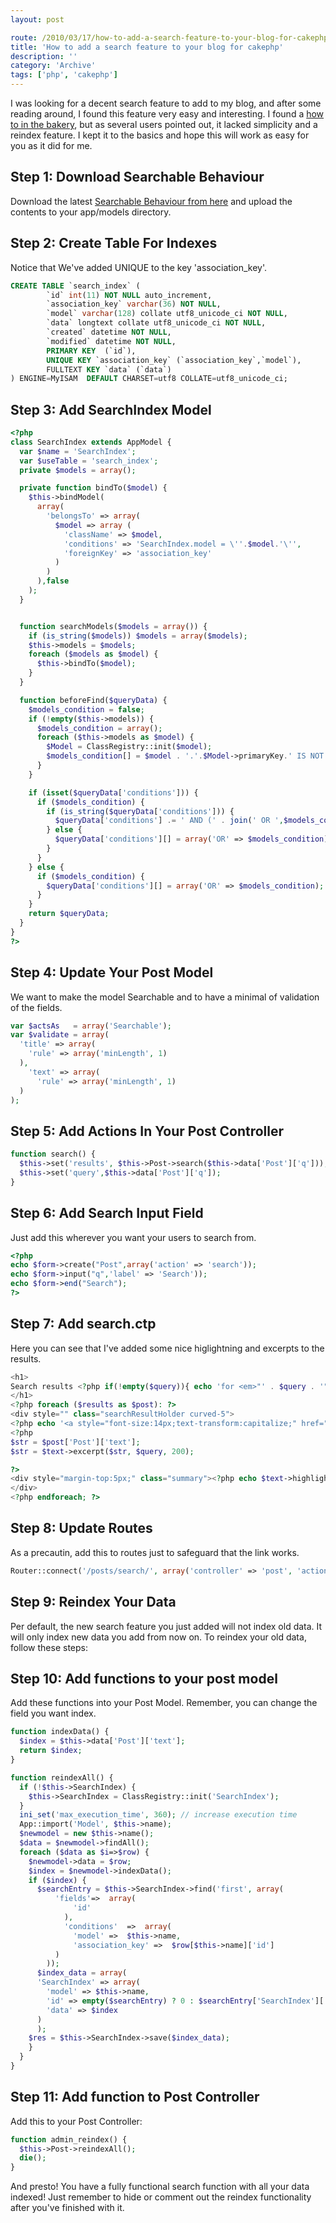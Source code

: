 ```yaml
---
layout: post

route: /2010/03/17/how-to-add-a-search-feature-to-your-blog-for-cakephp
title: 'How to add a search feature to your blog for cakephp'
description: ''
category: 'Archive'
tags: ['php', 'cakephp']
---
```


I was looking for a decent search feature to add to my blog, and after some
reading around, I found this feature very easy and interesting. I found a
[how to in the bakery](http://bakery.cakephp.org/articles/view/search-feature-to-cakephp-blog-example),
but as several users pointed out, it lacked simplicity and a reindex feature. I
kept it to the basics and hope this will work as easy for you as it did for me.

## Step 1: Download Searchable Behaviour

Download the latest
[Searchable Behaviour from here](http://code.google.com/p/searchable-behaviour-for-cakephp/)
and upload the contents to your app/models directory.

## Step 2: Create Table For Indexes

Notice that We've added UNIQUE to the key 'association_key'.

```sql
CREATE TABLE `search_index` (
        `id` int(11) NOT NULL auto_increment,
        `association_key` varchar(36) NOT NULL,
        `model` varchar(128) collate utf8_unicode_ci NOT NULL,
        `data` longtext collate utf8_unicode_ci NOT NULL,
        `created` datetime NOT NULL,
        `modified` datetime NOT NULL,
        PRIMARY KEY  (`id`),
        UNIQUE KEY `association_key` (`association_key`,`model`),
        FULLTEXT KEY `data` (`data`)
) ENGINE=MyISAM  DEFAULT CHARSET=utf8 COLLATE=utf8_unicode_ci;
```

## Step 3: Add SearchIndex Model

```php
<?php
class SearchIndex extends AppModel {
  var $name = 'SearchIndex';
  var $useTable = 'search_index';
  private $models = array();

  private function bindTo($model) {
    $this->bindModel(
      array(
        'belongsTo' => array(
          $model => array (
            'className' => $model,
            'conditions' => 'SearchIndex.model = \''.$model.'\'',
            'foreignKey' => 'association_key'
          )
        )
      ),false
    );
  }


  function searchModels($models = array()) {
    if (is_string($models)) $models = array($models);
    $this->models = $models;
    foreach ($models as $model) {
      $this->bindTo($model);
    }
  }

  function beforeFind($queryData) {
    $models_condition = false;
    if (!empty($this->models)) {
      $models_condition = array();
      foreach ($this->models as $model) {
        $Model = ClassRegistry::init($model);
        $models_condition[] = $model . '.'.$Model->primaryKey.' IS NOT NULL';
      }
    }

    if (isset($queryData['conditions'])) {
      if ($models_condition) {
        if (is_string($queryData['conditions'])) {
          $queryData['conditions'] .= ' AND (' . join(' OR ',$models_condition) . ')';
        } else {
          $queryData['conditions'][] = array('OR' => $models_condition);
        }
      }
    } else {
      if ($models_condition) {
        $queryData['conditions'][] = array('OR' => $models_condition);
      }
    }
    return $queryData;
  }
}
?>
```

## Step 4: Update Your Post Model

We want to make the model Searchable and to have a minimal of validation of the
fields.

```php
var $actsAs   = array('Searchable');
var $validate = array(
  'title' => array(
    'rule' => array('minLength', 1)
  ),
    'text' => array(
      'rule' => array('minLength', 1)
  )
);
```

## Step 5: Add Actions In Your Post Controller

```php
function search() {
  $this->set('results', $this->Post->search($this->data['Post']['q']));
  $this->set('query',$this->data['Post']['q']);
}
```

## Step 6: Add Search Input Field

Just add this wherever you want your users to search from.

```php
<?php
echo $form->create("Post",array('action' => 'search'));
echo $form->input("q",'label' => 'Search'));
echo $form->end("Search");
?>
```

## Step 7: Add search.ctp

Here you can see that I've added some nice higlightning and excerpts to the
results.

```php
<h1>
Search results <?php if(!empty($query)){ echo 'for <em>"' . $query . '"</em>';} ?>
</h1>
<?php foreach ($results as $post): ?>
<div style="" class="searchResultHolder curved-5">
<?php echo '<a style="font-size:14px;text-transform:capitalize;" href="/' . date('Y',$post['Post']['published']) . '/' . date('m',$post['Post']['published']) . '/' . $post['Post']['slug'] . '">' . ucfirst($post['Post']['title']) . '</a>, <em>published: '.date('Y-m-d H:i:s',$post['Post']['published']).' </em>';?><br />
<?php
$str = $post['Post']['text'];
$str = $text->excerpt($str, $query, 200);

?>
<div style="margin-top:5px;" class="summary"><?php echo $text->highlight($str, $query);?></div>
</div>
<?php endforeach; ?>
```

## Step 8: Update Routes

As a precautin, add this to routes just to safeguard that the link works.

```php
Router::connect('/posts/search/', array('controller' => 'post', 'action' => 'search'));
```

## Step 9: Reindex Your Data

Per default, the new search feature you just added will not index old data. It
will only index new data you add from now on. To reindex your old data, follow
these steps:

## Step 10: Add functions to your post model

Add these functions into your Post Model. Remember, you can change the field you
want index.

```php
function indexData() {
  $index = $this->data['Post']['text'];
  return $index;
}

function reindexAll() {
  if (!$this->SearchIndex) {
    $this->SearchIndex = ClassRegistry::init('SearchIndex');
  }
  ini_set('max_execution_time', 360); // increase execution time
  App::import('Model', $this->name);
  $newmodel = new $this->name();
  $data = $newmodel->findAll();
  foreach ($data as $i=>$row) {
    $newmodel->data = $row;
    $index = $newmodel->indexData();
    if ($index) {
      $searchEntry = $this->SearchIndex->find('first', array(
          'fields'=>  array(
              'id'
            ),
            'conditions'  =>  array(
              'model' =>  $this->name,
              'association_key' =>  $row[$this->name]['id']
          )
        ));
      $index_data = array(
      'SearchIndex' => array(
        'model' => $this->name,
        'id' => empty($searchEntry) ? 0 : $searchEntry['SearchIndex']['id'],'association_key' => $row[$this->name]['id'],
        'data' => $index
      )
      );
    $res = $this->SearchIndex->save($index_data);
    }
  }
}
```

## Step 11: Add function to Post Controller

Add this to your Post Controller:

```php
function admin_reindex() {
  $this->Post->reindexAll();
  die();
}
```

And presto! You have a fully functional search function with all your data
indexed! Just remember to hide or comment out the reindex functionality after
you've finished with it.
